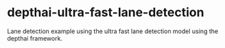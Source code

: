 # depthai-ultra-fast-lane-detection
 Lane detection example using the ultra fast lane detection model using the depthai framework.

